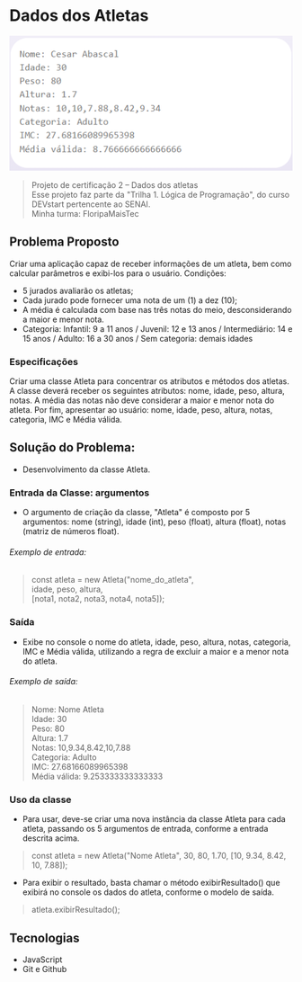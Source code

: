 # Dados dos Atletas

![preview](./_.github/preview.png)

> Projeto de certificação 2 – Dados dos atletas<br>Esse projeto faz parte da "Trilha 1. Lógica de Programação", do curso DEVstart pertencente ao SENAI.<br>Minha turma: FloripaMaisTec

## Problema Proposto

Criar uma aplicação capaz de receber informações de um atleta, bem como calcular parâmetros e exibi-los para o usuário.
Condições:
- 5 jurados avaliarão os atletas;
- Cada jurado pode fornecer uma nota de um (1) a dez (10);
- A média é calculada com base nas três notas do meio, desconsiderando a maior e menor nota.
- Categoria: Infantil: 9 a 11 anos / Juvenil: 12 e 13 anos / Intermediário: 14 e 15 anos / Adulto: 16 a 30 anos / Sem categoria: demais idades

### Especificações

Criar uma classe Atleta para concentrar os atributos e métodos dos atletas. A classe deverá receber os seguintes atributos: nome, idade, peso, altura, notas.
A média das notas não deve considerar a maior e menor nota do atleta. Por fim, apresentar ao usuário: nome, idade, peso, altura, notas, categoria, IMC e Média válida.

## Solução do Problema:

- Desenvolvimento da classe Atleta.

### Entrada da Classe: argumentos

- O argumento de criação da classe, "Atleta" é composto por 5 argumentos: nome (string), idade (int), peso (float), altura (float), notas (matriz de números float).

###### Exemplo de entrada:

>const atleta = new Atleta("nome_do_atleta",
<br>    idade, peso, altura,
<br>    [nota1, nota2, nota3, nota4, nota5]);

### Saída

- Exibe no console o nome do atleta, idade, peso, altura, notas, categoria, IMC e Média válida, utilizando a regra de excluir a maior e a menor nota do atleta.

###### Exemplo de saída:

>Nome: Nome Atleta
<br>Idade: 30
<br>Peso: 80
<br>Altura: 1.7
<br>Notas: 10,9.34,8.42,10,7.88
<br>Categoria: Adulto
<br>IMC: 27.68166089965398
<br>Média válida: 9.253333333333333

### Uso da classe

- Para usar, deve-se criar uma nova instância da classe Atleta para cada atleta, passando os 5 argumentos de entrada, conforme a entrada descrita acima.
> const atleta = new Atleta("Nome Atleta", 30, 80, 1.70, [10, 9.34, 8.42, 10, 7.88]);

- Para exibir o resultado, basta chamar o método exibirResultado() que exibirá no console os dados do atleta, conforme o modelo de saída.
> atleta.exibirResultado();

## Tecnologias

- JavaScript
- Git e Github
